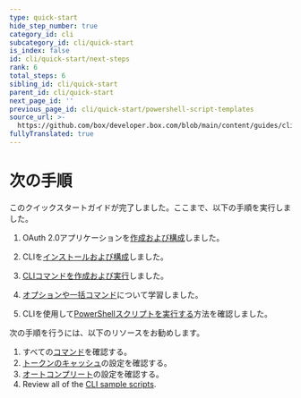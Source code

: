 ```yaml
---
type: quick-start
hide_step_number: true
category_id: cli
subcategory_id: cli/quick-start
is_index: false
id: cli/quick-start/next-steps
rank: 6
total_steps: 6
sibling_id: cli/quick-start
parent_id: cli/quick-start
next_page_id: ''
previous_page_id: cli/quick-start/powershell-script-templates
source_url: >-
  https://github.com/box/developer.box.com/blob/main/content/guides/cli/quick-start/6-next-steps.md
fullyTranslated: true
---
```

# 次の手順

このクイックスタートガイドが完了しました。ここまで、以下の手順を実行しました。

1. OAuth 2.0アプリケーションを[作成および構成][one]しました。

2. CLIを[インストールおよび構成][two]しました。
   <!--alex ignore executed-->

3. [CLIコマンドを作成および実行][three]しました。

4. [オプションや一括コマンド][four]について学習しました。

5. CLIを使用して[PowerShellスクリプトを実行する][five]方法を確認しました。

次の手順を行うには、以下のリソースをお勧めします。

1. すべての[コマンド][commands]を確認する。
2. [トークンのキャッシュ][cache]の設定を確認する。
3. [オートコンプリート][ac]の設定を確認する。
4. Review all of the [CLI sample scripts][sample-scripts].

[one]: g://cli/quick-start/create-oauth-app/

[two]: g://cli/quick-start/install-and-configure/

[three]: g://cli/quick-start/build-commands-help/

[four]: g://cli/quick-start/options-and-bulk-commands/

[five]: g://cli/quick-start/powershell-script-templates/

[cache]: https://github.com/box/boxcli/blob/master/docs/configure.md#box-configureenvironmentsupdate-name

[ac]: https://github.com/box/boxcli/blob/master/docs/autocomplete.md

[commands]: https://github.com/box/boxcli#command-topics

[sample-scripts]: https://developer.box.com/guides/cli/scripts/
